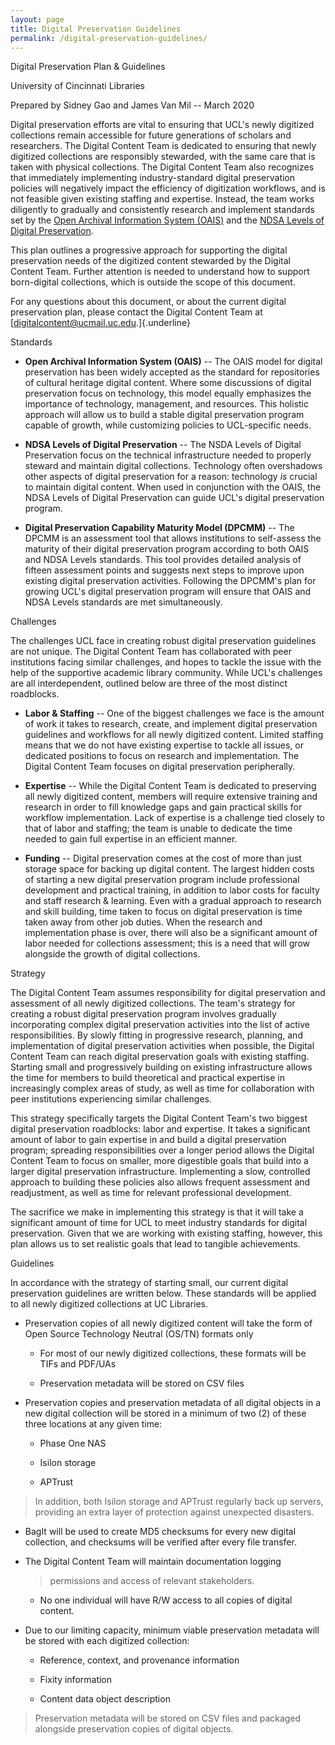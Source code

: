 ```yaml
---
layout: page
title: Digital Preservation Guidelines
permalink: /digital-preservation-guidelines/
---
```


Digital Preservation Plan & Guidelines

University of Cincinnati Libraries

Prepared by Sidney Gao and James Van Mil -- March 2020

Digital preservation efforts are vital to ensuring that UCL's newly
digitized collections remain accessible for future generations of
scholars and researchers. The Digital Content Team is dedicated to
ensuring that newly digitized collections are responsibly stewarded,
with the same care that is taken with physical collections. The Digital
Content Team also recognizes that immediately implementing
industry-standard digital preservation policies will negatively impact
the efficiency of digitization workflows, and is not feasible given
existing staffing and expertise. Instead, the team works diligently to
gradually and consistently research and implement standards set by the
[Open Archival Information System (OAIS)](http://www.oais.info/) and the
[NDSA Levels of Digital
Preservation](http://www.digitalpreservation.gov/documents/NDSA_Levels_Archiving_2013.pdf).

This plan outlines a progressive approach for supporting the digital
preservation needs of the digitized content stewarded by the Digital
Content Team. Further attention is needed to understand how to support
born-digital collections, which is outside the scope of this document.

For any questions about this document, or about the current digital
preservation plan, please contact the Digital Content Team at
[<digitalcontent@ucmail.uc.edu>.]{.underline}

Standards

-   **Open Archival Information System (OAIS)** -- The OAIS model for
    digital preservation has been widely accepted as the standard for
    repositories of cultural heritage digital content. Where some
    discussions of digital preservation focus on technology, this model
    equally emphasizes the importance of technology, management, and
    resources. This holistic approach will allow us to build a stable
    digital preservation program capable of growth, while customizing
    policies to UCL-specific needs.

-   **NDSA Levels of Digital Preservation** -- The NSDA Levels of
    Digital Preservation focus on the technical infrastructure needed to
    properly steward and maintain digital collections. Technology often
    overshadows other aspects of digital preservation for a reason:
    technology *is* crucial to maintain digital content. When used in
    conjunction with the OAIS, the NDSA Levels of Digital Preservation
    can guide UCL's digital preservation program.

-   **Digital Preservation Capability Maturity Model (DPCMM)** -- The
    DPCMM is an assessment tool that allows institutions to self-assess
    the maturity of their digital preservation program according to both
    OAIS and NDSA Levels standards. This tool provides detailed analysis
    of fifteen assessment points and suggests next steps to improve upon
    existing digital preservation activities. Following the DPCMM's plan
    for growing UCL's digital preservation program will ensure that OAIS
    and NDSA Levels standards are met simultaneously.

Challenges

The challenges UCL face in creating robust digital preservation
guidelines are not unique. The Digital Content Team has collaborated
with peer institutions facing similar challenges, and hopes to tackle
the issue with the help of the supportive academic library community.
While UCL's challenges are all interdependent, outlined below are three
of the most distinct roadblocks.

-   **Labor & Staffing** -- One of the biggest challenges we face is the
    amount of work it takes to research, create, and implement digital
    preservation guidelines and workflows for all newly digitized
    content. Limited staffing means that we do not have existing
    expertise to tackle all issues, or dedicated positions to focus on
    research and implementation. The Digital Content Team focuses on
    digital preservation peripherally.

-   **Expertise** -- While the Digital Content Team is dedicated to
    preserving all newly digitized content, members will require
    extensive training and research in order to fill knowledge gaps and
    gain practical skills for workflow implementation. Lack of expertise
    is a challenge tied closely to that of labor and staffing; the team
    is unable to dedicate the time needed to gain full expertise in an
    efficient manner.

-   **Funding** -- Digital preservation comes at the cost of more than
    just storage space for backing up digital content. The largest
    hidden costs of starting a new digital preservation program include
    professional development and practical training, in addition to
    labor costs for faculty and staff research & learning. Even with a
    gradual approach to research and skill building, time taken to focus
    on digital preservation is time taken away from other job duties.
    When the research and implementation phase is over, there will also
    be a significant amount of labor needed for collections assessment;
    this is a need that will grow alongside the growth of digital
    collections.

Strategy

The Digital Content Team assumes responsibility for digital preservation
and assessment of all newly digitized collections. The team's strategy
for creating a robust digital preservation program involves gradually
incorporating complex digital preservation activities into the list of
active responsibilities. By slowly fitting in progressive research,
planning, and implementation of digital preservation activities when
possible, the Digital Content Team can reach digital preservation goals
with existing staffing. Starting small and progressively building on
existing infrastructure allows the time for members to build theoretical
and practical expertise in increasingly complex areas of study, as well
as time for collaboration with peer institutions experiencing similar
challenges.

This strategy specifically targets the Digital Content Team's two
biggest digital preservation roadblocks: labor and expertise. It takes a
significant amount of labor to gain expertise in and build a digital
preservation program; spreading responsibilities over a longer period
allows the Digital Content Team to focus on smaller, more digestible
goals that build into a larger digital preservation infrastructure.
Implementing a slow, controlled approach to building these policies also
allows frequent assessment and readjustment, as well as time for
relevant professional development.

The sacrifice we make in implementing this strategy is that it will take
a significant amount of time for UCL to meet industry standards for
digital preservation. Given that we are working with existing staffing,
however, this plan allows us to set realistic goals that lead to
tangible achievements.

Guidelines

In accordance with the strategy of starting small, our current digital
preservation guidelines are written below. These standards will be
applied to all newly digitized collections at UC Libraries.

-   Preservation copies of all newly digitized content will take the
    form of Open Source Technology Neutral (OS/TN) formats only

    -   For most of our newly digitized collections, these formats will
        be TIFs and PDF/UAs

    -   Preservation metadata will be stored on CSV files

-   Preservation copies and preservation metadata of all digital objects
    in a new digital collection will be stored in a minimum of two (2)
    of these three locations at any given time:

    -   Phase One NAS

    -   Isilon storage

    -   APTrust

> In addition, both Isilon storage and APTrust regularly back up
> servers, providing an extra layer of protection against unexpected
> disasters.

-   BagIt will be used to create MD5 checksums for every new digital
    collection, and checksums will be verified after every file
    transfer.

-   The Digital Content Team will maintain documentation logging
    > permissions and access of relevant stakeholders.

    -   No one individual will have R/W access to all copies of digital
        content.

-   Due to our limiting capacity, minimum viable preservation metadata
    will be stored with each digitized collection:

    -   Reference, context, and provenance information

    -   Fixity information

    -   Content data object description

> Preservation metadata will be stored on CSV files and packaged
> alongside preservation copies of digital objects.
